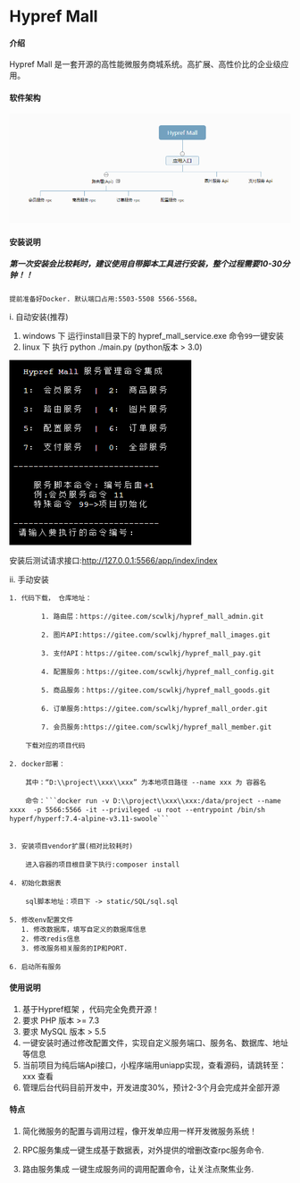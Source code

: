 # Hypref Mall

#### 介绍
Hypref Mall 是一套开源的高性能微服务商城系统。高扩展、高性价比的企业级应用。


#### 软件架构
![软件架构说明](images/123.png)


#### 安装说明
##### 第一次安装会比较耗时，建议使用自带脚本工具进行安装，整个过程需要10-30分钟！！

    提前准备好Docker. 默认端口占用:5503-5508 5566-5568。

i. 自动安装(推荐)
   1. windows 下 运行install目录下的 hypref_mall_service.exe 命令``99``一键安装
   2. linux 下 执行 python ./main.py (python版本 > 3.0)

   ![脚本运行画面截图](images/run.png)

   安装后测试请求接口:http://127.0.0.1:5566/app/index/index 

ii. 手动安装

    1. 代码下载， 仓库地址：

            1. 路由层：https://gitee.com/scwlkj/hypref_mall_admin.git

            2. 图片API:https://gitee.com/scwlkj/hypref_mall_images.git

            3. 支付API：https://gitee.com/scwlkj/hypref_mall_pay.git

            4. 配置服务：https://gitee.com/scwlkj/hypref_mall_config.git

            5. 商品服务：https://gitee.com/scwlkj/hypref_mall_goods.git

            6. 订单服务:https://gitee.com/scwlkj/hypref_mall_order.git

            7. 会员服务:https://gitee.com/scwlkj/hypref_mall_member.git
        
        下载对应的项目代码    

    2. docker部署：

        其中：“D:\\project\\xxx\\xxx” 为本地项目路径 --name xxx 为 容器名

        命令：```docker run -v D:\\project\\xxx\\xxx:/data/project --name xxxx  -p 5566:5566 -it --privileged -u root --entrypoint /bin/sh         hyperf/hyperf:7.4-alpine-v3.11-swoole```


    3. 安装项目vendor扩展(相对比较耗时)

        进入容器的项目根目录下执行:composer install

    4. 初始化数据表

        sql脚本地址：项目下 -> static/SQL/sql.sql

    5. 修改env配置文件
       1. 修改数据库，填写自定义的数据库信息
       2. 修改redis信息
       3. 修改服务相关服务的IP和PORT.

    6. 启动所有服务


#### 使用说明

1. 基于Hypref框架 ，代码完全免费开源！
2. 要求 PHP 版本 >= 7.3
3. 要求 MySQL 版本 > 5.5
4. 一键安装时通过修改配置文件，实现自定义服务端口、服务名、数据库、地址等信息
5. 当前项目为纯后端Api接口，小程序端用uniapp实现，查看源码，请跳转至：xxx 查看
6. 管理后台代码目前开发中，开发进度30%，预计2-3个月会完成并全部开源

#### 特点

1.  简化微服务的配置与调用过程，像开发单应用一样开发微服务系统！

2.  RPC服务集成一键生成基于数据表，对外提供的增删改查rpc服务命令.

3.  路由服务集成 一键生成服务间的调用配置命令，让关注点聚焦业务.
